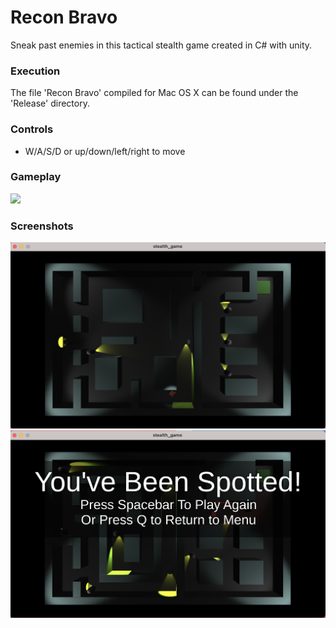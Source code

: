 # Recon Bravo

Sneak past enemies in this tactical stealth game created in C# with unity.

### Execution
The file 'Recon Bravo' compiled for Mac OS X can be found under the 'Release' directory.

### Controls
- W/A/S/D or up/down/left/right to move

### Gameplay
![](Resources/gameplay.gif)

### Screenshots
![](Resources/Screenshots/level_1_screenshot.png)
![](Resources/Screenshots/level_2_screenshot.png)